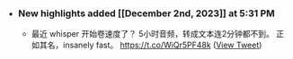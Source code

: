 - ### New highlights added [[December 2nd, 2023]] at 5:31 PM
    - 最近 whisper 开始卷速度了？
5小时音频，转成文本连2分钟都不到。
正如其名，insanely fast。
https://t.co/WiQr5PF48k ([View Tweet](https://twitter.com/oran_ge/status/1724954528875942385))

